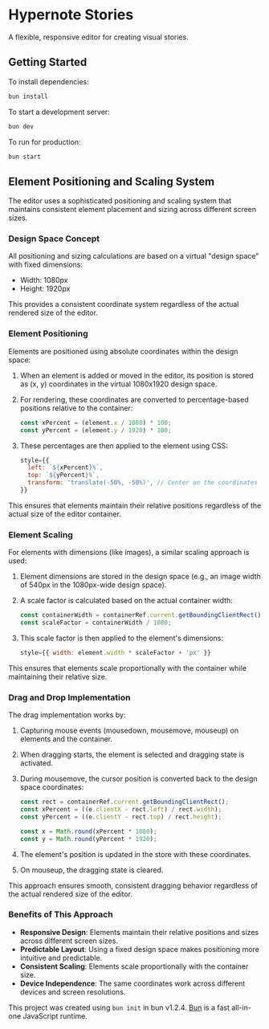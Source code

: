 # Hypernote Stories

A flexible, responsive editor for creating visual stories.

## Getting Started

To install dependencies:

```bash
bun install
```

To start a development server:

```bash
bun dev
```

To run for production:

```bash
bun start
```

## Element Positioning and Scaling System

The editor uses a sophisticated positioning and scaling system that maintains consistent element placement and sizing across different screen sizes.

### Design Space Concept

All positioning and sizing calculations are based on a virtual "design space" with fixed dimensions:
- Width: 1080px
- Height: 1920px

This provides a consistent coordinate system regardless of the actual rendered size of the editor.

### Element Positioning

Elements are positioned using absolute coordinates within the design space:

1. When an element is added or moved in the editor, its position is stored as (x, y) coordinates in the virtual 1080x1920 design space.

2. For rendering, these coordinates are converted to percentage-based positions relative to the container:
   ```typescript
   const xPercent = (element.x / 1080) * 100;
   const yPercent = (element.y / 1920) * 100;
   ```

3. These percentages are then applied to the element using CSS:
   ```jsx
   style={{
     left: `${xPercent}%`,
     top: `${yPercent}%`,
     transform: 'translate(-50%, -50%)', // Center on the coordinates
   }}
   ```

This ensures that elements maintain their relative positions regardless of the actual size of the editor container.

### Element Scaling

For elements with dimensions (like images), a similar scaling approach is used:

1. Element dimensions are stored in the design space (e.g., an image width of 540px in the 1080px-wide design space).

2. A scale factor is calculated based on the actual container width:
   ```typescript
   const containerWidth = containerRef.current.getBoundingClientRect().width;
   const scaleFactor = containerWidth / 1080;
   ```

3. This scale factor is then applied to the element's dimensions:
   ```jsx
   style={{ width: element.width * scaleFactor + 'px' }}
   ```

This ensures that elements scale proportionally with the container while maintaining their relative size.

### Drag and Drop Implementation

The drag implementation works by:

1. Capturing mouse events (mousedown, mousemove, mouseup) on elements and the container.

2. When dragging starts, the element is selected and dragging state is activated.

3. During mousemove, the cursor position is converted back to the design space coordinates:
   ```typescript
   const rect = containerRef.current.getBoundingClientRect();
   const xPercent = ((e.clientX - rect.left) / rect.width);
   const yPercent = ((e.clientY - rect.top) / rect.height);
   
   const x = Math.round(xPercent * 1080);
   const y = Math.round(yPercent * 1920);
   ```

4. The element's position is updated in the store with these coordinates.

5. On mouseup, the dragging state is cleared.

This approach ensures smooth, consistent dragging behavior regardless of the actual rendered size of the editor.

### Benefits of This Approach

- **Responsive Design**: Elements maintain their relative positions and sizes across different screen sizes.
- **Predictable Layout**: Using a fixed design space makes positioning more intuitive and predictable.
- **Consistent Scaling**: Elements scale proportionally with the container size.
- **Device Independence**: The same coordinates work across different devices and screen resolutions.

This project was created using `bun init` in bun v1.2.4. [Bun](https://bun.sh) is a fast all-in-one JavaScript runtime.
